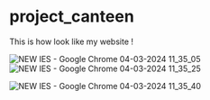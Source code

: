 # project_canteen 
This is how look like  my website ! 

![NEW IES - Google Chrome 04-03-2024 11_35_05](https://github.com/Rishabhsinghinfo/College_Canteen_IES/assets/137528379/34971416-6c05-4b36-9f3c-99d7f6547d96)
![NEW IES - Google Chrome 04-03-2024 11_35_25](https://github.com/Rishabhsinghinfo/College_Canteen_IES/assets/137528379/fff128b0-67b7-453b-b96c-c3f6d9e5825d)

![NEW IES - Google Chrome 04-03-2024 11_35_40](https://github.com/Rishabhsinghinfo/College_Canteen_IES/assets/137528379/3c402ec0-c11b-4541-b66d-4540aeead46d)
